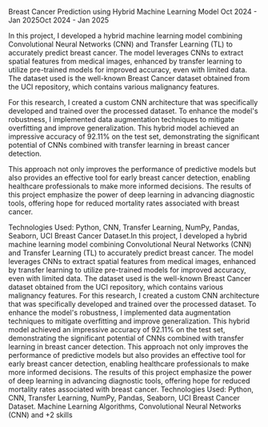 Breast Cancer Prediction using Hybrid Machine Learning Model
Oct 2024 - Jan 2025Oct 2024 - Jan 2025

In this project, I developed a hybrid machine learning model combining Convolutional Neural Networks (CNN) and Transfer Learning (TL) to accurately predict breast cancer. The model leverages CNNs to extract spatial features from medical images, enhanced by transfer learning to utilize pre-trained models for improved accuracy, even with limited data. The dataset used is the well-known Breast Cancer dataset obtained from the UCI repository, which contains various malignancy features.

For this research, I created a custom CNN architecture that was specifically developed and trained over the processed dataset. To enhance the model's robustness, I implemented data augmentation techniques to mitigate overfitting and improve generalization. This hybrid model achieved an impressive accuracy of 92.11% on the test set, demonstrating the significant potential of CNNs combined with transfer learning in breast cancer detection.

This approach not only improves the performance of predictive models but also provides an effective tool for early breast cancer detection, enabling healthcare professionals to make more informed decisions. The results of this project emphasize the power of deep learning in advancing diagnostic tools, offering hope for reduced mortality rates associated with breast cancer.

Technologies Used: Python, CNN, Transfer Learning, NumPy, Pandas, Seaborn, UCI Breast Cancer Dataset.In this project, I developed a hybrid machine learning model combining Convolutional Neural Networks (CNN) and Transfer Learning (TL) to accurately predict breast cancer. The model leverages CNNs to extract spatial features from medical images, enhanced by transfer learning to utilize pre-trained models for improved accuracy, even with limited data. The dataset used is the well-known Breast Cancer dataset obtained from the UCI repository, which contains various malignancy features. For this research, I created a custom CNN architecture that was specifically developed and trained over the processed dataset. To enhance the model's robustness, I implemented data augmentation techniques to mitigate overfitting and improve generalization. This hybrid model achieved an impressive accuracy of 92.11% on the test set, demonstrating the significant potential of CNNs combined with transfer learning in breast cancer detection. This approach not only improves the performance of predictive models but also provides an effective tool for early breast cancer detection, enabling healthcare professionals to make more informed decisions. The results of this project emphasize the power of deep learning in advancing diagnostic tools, offering hope for reduced mortality rates associated with breast cancer. Technologies Used: Python, CNN, Transfer Learning, NumPy, Pandas, Seaborn, UCI Breast Cancer Dataset.
Machine Learning Algorithms, Convolutional Neural Networks (CNN) and +2 skills
